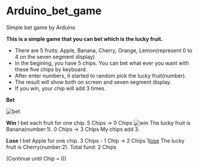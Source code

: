 # Arduino_bet_game
Simple bet game by Arduino

**This is a simple game that you can bet which is the lucky fruit.**
* There are 5 fruits: Apple, Banana, Cherry, Orange, Lemon(represent 0 to 4 on the seven segment display)
* In the begining, you have 5 chips. You can bet what ever you want with these five chips by keyboard.
* After enter numbers, it started to random pick the lucky fruit(number). 
* The result will show both on screen and seven segment display. 
* If you win, your chip will add 3 times.

**Bet**

![bet](https://github.com/Snoopy1994/Arduino_bet_game/blob/main/bet.png)

**Win**
I bet each fruit for one chip. 
5 Chips -> 0 Chips
![win](https://github.com/Snoopy1994/Arduino_bet_game/blob/main/win.png)
The lucky fruit is Banana(number:1).
0 Chips -> 3 Chips
My chips add 3. 

**Lose**
I bet Apple for one chip. 
3 Chips - 1 Chip -> 2 Chips
1[lose](https://github.com/Snoopy1994/Arduino_bet_game/blob/main/lose.png)
The lucky fruit is Cherry(number:2).
Total fund: 2 Chips

(Continue until Chip = 0)
